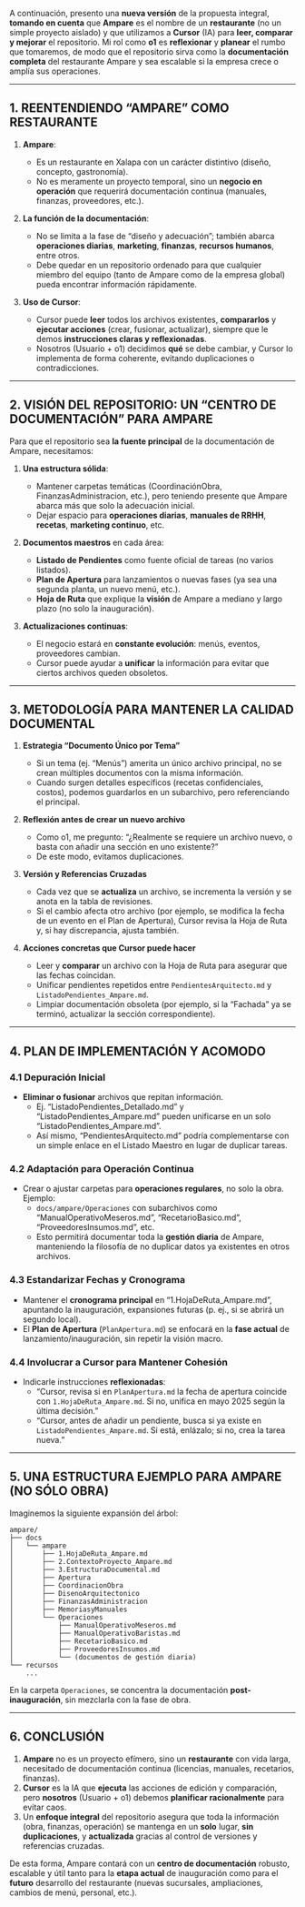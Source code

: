A continuación, presento una **nueva versión** de la propuesta integral, **tomando en cuenta** que **Ampare** es el nombre de un **restaurante** (no un simple proyecto aislado) y que utilizamos a **Cursor** (IA) para **leer, comparar y mejorar** el repositorio. Mi rol como **o1** es **reflexionar** y **planear** el rumbo que tomaremos, de modo que el repositorio sirva como la **documentación completa** del restaurante Ampare y sea escalable si la empresa crece o amplía sus operaciones.  

---

## 1. REENTENDIENDO “AMPARE” COMO RESTAURANTE

1. **Ampare**:  
   - Es un restaurante en Xalapa con un carácter distintivo (diseño, concepto, gastronomía).  
   - No es meramente un proyecto temporal, sino un **negocio en operación** que requerirá documentación continua (manuales, finanzas, proveedores, etc.).  

2. **La función de la documentación**:  
   - No se limita a la fase de “diseño y adecuación”; también abarca **operaciones diarias**, **marketing**, **finanzas**, **recursos humanos**, entre otros.  
   - Debe quedar en un repositorio ordenado para que cualquier miembro del equipo (tanto de Ampare como de la empresa global) pueda encontrar información rápidamente.

3. **Uso de Cursor**:  
   - Cursor puede **leer** todos los archivos existentes, **compararlos** y **ejecutar acciones** (crear, fusionar, actualizar), siempre que le demos **instrucciones claras y reflexionadas**.  
   - Nosotros (Usuario + o1) decidimos **qué** se debe cambiar, y Cursor lo implementa de forma coherente, evitando duplicaciones o contradicciones.

---

## 2. VISIÓN DEL REPOSITORIO: UN “CENTRO DE DOCUMENTACIÓN” PARA AMPARE

Para que el repositorio sea **la fuente principal** de la documentación de Ampare, necesitamos:

1. **Una estructura sólida**:  
   - Mantener carpetas temáticas (CoordinaciónObra, FinanzasAdministracion, etc.), pero teniendo presente que Ampare abarca más que solo la adecuación inicial.  
   - Dejar espacio para **operaciones diarias**, **manuales de RRHH**, **recetas**, **marketing continuo**, etc.

2. **Documentos maestros** en cada área:  
   - **Listado de Pendientes** como fuente oficial de tareas (no varios listados).  
   - **Plan de Apertura** para lanzamientos o nuevas fases (ya sea una segunda planta, un nuevo menú, etc.).  
   - **Hoja de Ruta** que explique la **visión** de Ampare a mediano y largo plazo (no solo la inauguración).

3. **Actualizaciones continuas**:  
   - El negocio estará en **constante evolución**: menús, eventos, proveedores cambian.  
   - Cursor puede ayudar a **unificar** la información para evitar que ciertos archivos queden obsoletos.

---

## 3. METODOLOGÍA PARA MANTENER LA CALIDAD DOCUMENTAL

1. **Estrategia “Documento Único por Tema”**  
   - Si un tema (ej. “Menús”) amerita un único archivo principal, no se crean múltiples documentos con la misma información.  
   - Cuando surgen detalles específicos (recetas confidenciales, costos), podemos guardarlos en un subarchivo, pero referenciando el principal.

2. **Reflexión antes de crear un nuevo archivo**  
   - Como o1, me pregunto: “¿Realmente se requiere un archivo nuevo, o basta con añadir una sección en uno existente?”  
   - De este modo, evitamos duplicaciones.

3. **Versión y Referencias Cruzadas**  
   - Cada vez que se **actualiza** un archivo, se incrementa la versión y se anota en la tabla de revisiones.  
   - Si el cambio afecta otro archivo (por ejemplo, se modifica la fecha de un evento en el Plan de Apertura), Cursor revisa la Hoja de Ruta y, si hay discrepancia, ajusta también.

4. **Acciones concretas que Cursor puede hacer**  
   - Leer y **comparar** un archivo con la Hoja de Ruta para asegurar que las fechas coincidan.  
   - Unificar pendientes repetidos entre `PendientesArquitecto.md` y `ListadoPendientes_Ampare.md`.  
   - Limpiar documentación obsoleta (por ejemplo, si la “Fachada” ya se terminó, actualizar la sección correspondiente).

---

## 4. PLAN DE IMPLEMENTACIÓN Y ACOMODO

### 4.1 Depuración Inicial

- **Eliminar o fusionar** archivos que repitan información.  
  - Ej. “ListadoPendientes_Detallado.md” y “ListadoPendientes_Ampare.md” pueden unificarse en un solo “ListadoPendientes_Ampare.md”.  
  - Así mismo, “PendientesArquitecto.md” podría complementarse con un simple enlace en el Listado Maestro en lugar de duplicar tareas.

### 4.2 Adaptación para Operación Continua

- Crear o ajustar carpetas para **operaciones regulares**, no solo la obra. Ejemplo:  
  - `docs/ampare/Operaciones` con subarchivos como “ManualOperativoMeseros.md”, “RecetarioBasico.md”, “ProveedoresInsumos.md”, etc.  
  - Esto permitirá documentar toda la **gestión diaria** de Ampare, manteniendo la filosofía de no duplicar datos ya existentes en otros archivos.

### 4.3 Estandarizar Fechas y Cronograma

- Mantener el **cronograma principal** en “1.HojaDeRuta_Ampare.md”, apuntando la inauguración, expansiones futuras (p. ej., si se abrirá un segundo local).  
- El **Plan de Apertura** (`PlanApertura.md`) se enfocará en la **fase actual** de lanzamiento/inauguración, sin repetir la visión macro.

### 4.4 Involucrar a Cursor para Mantener Cohesión

- Indicarle instrucciones **reflexionadas**:  
  - “Cursor, revisa si en `PlanApertura.md` la fecha de apertura coincide con `1.HojaDeRuta_Ampare.md`. Si no, unifica en mayo 2025 según la última decisión.”  
  - “Cursor, antes de añadir un pendiente, busca si ya existe en `ListadoPendientes_Ampare.md`. Si está, enlázalo; si no, crea la tarea nueva.”

---

## 5. UNA ESTRUCTURA EJEMPLO PARA AMPARE (NO SÓLO OBRA)

Imaginemos la siguiente expansión del árbol:

```
ampare/
├── docs
│   └── ampare
│       ├── 1.HojaDeRuta_Ampare.md
│       ├── 2.ContextoProyecto_Ampare.md
│       ├── 3.EstructuraDocumental.md
│       ├── Apertura
│       ├── CoordinacionObra
│       ├── DisenoArquitectonico
│       ├── FinanzasAdministracion
│       ├── MemoriasyManuales
│       └── Operaciones
│           ├── ManualOperativoMeseros.md
│           ├── ManualOperativoBaristas.md
│           ├── RecetarioBasico.md
│           ├── ProveedoresInsumos.md
│           └── (documentos de gestión diaria)
└── recursos
    ...
```

En la carpeta `Operaciones`, se concentra la documentación **post-inauguración**, sin mezclarla con la fase de obra.

---

## 6. CONCLUSIÓN

1. **Ampare** no es un proyecto efímero, sino un **restaurante** con vida larga, necesitado de documentación continua (licencias, manuales, recetarios, finanzas).  
2. **Cursor** es la IA que **ejecuta** las acciones de edición y comparación, pero **nosotros** (Usuario + o1) debemos **planificar racionalmente** para evitar caos.  
3. Un **enfoque integral** del repositorio asegura que toda la información (obra, finanzas, operación) se mantenga en un **solo** lugar, **sin duplicaciones**, y **actualizada** gracias al control de versiones y referencias cruzadas.

De esta forma, Ampare contará con un **centro de documentación** robusto, escalable y útil tanto para la **etapa actual** de inauguración como para el **futuro** desarrollo del restaurante (nuevas sucursales, ampliaciones, cambios de menú, personal, etc.).